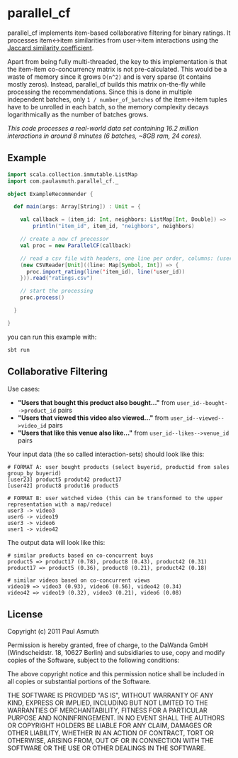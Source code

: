 parallel_cf
===========

parallel_cf implements item-based collaborative filtering for binary ratings. It processes item<->item similarities from user->item interactions using the [Jaccard similarity coefficient](http://en.wikipedia.org/wiki/Jaccard_index).

Apart from being fully multi-threaded, the key to this implementation is that the item-item co-concurrency matrix is not pre-calculated. This would be a waste of memory since it grows `O(n^2)` and is very sparse (it contains mostly zeros). Instead, parallel_cf builds this matrix on-the-fly while processing the recommendations. Since this is done in multiple independent batches, only `1 / number_of_batches` of the item<->item tuples have to be unrolled in each batch, so the memory complexity decays logarithmically as the number of batches grows.

_This code processes a real-world data set containing 16.2 million interactions in around 8 minutes (6 batches, ~8GB ram, 24 cores)._


Example
-----

```scala
import scala.collection.immutable.ListMap
import com.paulasmuth.parallel_cf._

object ExampleRecommender {

  def main(args: Array[String]) : Unit = {

    val callback = (item_id: Int, neighbors: ListMap[Int, Double]) =>
        println("item_id", item_id, "neighbors", neighbors)

    // create a new cf processor
    val proc = new ParallelCF(callback)

    // read a csv file with headers, one line per order, columns: (user_id, item_id)
    (new CSVReader[Unit]((line: Map[Symbol, Int]) => {
      proc.import_rating(line('item_id), line('user_id))
    })).read("ratings.csv")

    // start the processing
    proc.process()

  }

}
```

you can run this example with:

    sbt run


Collaborative Filtering
-----------------------

Use cases:

+ __"Users that bought this product also bought..."__ from `user_id--bought-->product_id` pairs
+ __"Users that viewed this video also viewed..."__ from `user_id--viewed-->video_id` pairs
+ __"Users that like this venue also like..."__ from `user_id--likes-->venue_id` pairs

Your input data (the so called interaction-sets) should look like this:

```
# FORMAT A: user bought products (select buyerid, productid from sales group_by buyerid)
[user23] product5 produt42 product17
[user42] product8 produt16 product5

# FORMAT B: user watched video (this can be transformed to the upper representation with a map/reduce)
user3 -> video3
user6 -> video19
user3 -> video6
user1 -> video42
```

The output data will look like this:

```
# similar products based on co-concurrent buys
product5 => product17 (0.78), product8 (0.43), product42 (0.31)
product17 => product5 (0.36), product8 (0.21), product42 (0.18)

# similar videos based on co-concurrent views
video19 => video3 (0.93), video6 (0.56), video42 (0.34)
video42 => video19 (0.32), video3 (0.21), video6 (0.08)
```






License
-------

Copyright (c) 2011 Paul Asmuth

Permission is hereby granted, free of charge, to the DaWanda GmbH
(Windscheidstr. 18, 10627 Berlin) and subsidiaries to use, copy and 
modify copies of the Software, subject to the following conditions:

The above copyright notice and this permission notice shall be
included in all copies or substantial portions of the Software.

THE SOFTWARE IS PROVIDED "AS IS", WITHOUT WARRANTY OF ANY KIND,
EXPRESS OR IMPLIED, INCLUDING BUT NOT LIMITED TO THE WARRANTIES OF
MERCHANTABILITY, FITNESS FOR A PARTICULAR PURPOSE AND
NONINFRINGEMENT. IN NO EVENT SHALL THE AUTHORS OR COPYRIGHT HOLDERS BE
LIABLE FOR ANY CLAIM, DAMAGES OR OTHER LIABILITY, WHETHER IN AN ACTION
OF CONTRACT, TORT OR OTHERWISE, ARISING FROM, OUT OF OR IN CONNECTION
WITH THE SOFTWARE OR THE USE OR OTHER DEALINGS IN THE SOFTWARE.

